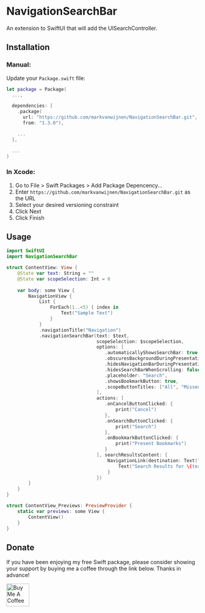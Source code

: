 # NavigationSearchBar
An extension to SwiftUI that will add the UISearchController.


## Installation

### Manual:

Update your `Package.swift` file:

```swift
let package = Package(
  ...,

  dependencies: [
    .package(
      url: "https://github.com/markvanwijnen/NavigationSearchBar.git",
      from: "1.3.0"),

    ...
  ],

  ...
)
```

### In Xcode:

1. Go to File > Swift Packages > Add Package Depencency...
2. Enter `https://github.com/markvanwijnen/NavigationSearchBar.git` as the URL
3. Select your desired versioning constraint
4. Click Next
5. Click Finish

## Usage

```swift
import SwiftUI
import NavigationSearchBar

struct ContentView: View {
    @State var text: String = ""
    @State var scopeSelection: Int = 0
    
    var body: some View {
        NavigationView {
            List {
                ForEach(1..<5) { index in
                    Text("Sample Text")
                }
            }
            .navigationTitle("Navigation")
            .navigationSearchBar(text: $text,
                                 scopeSelection: $scopeSelection,
                                 options: [
                                    .automaticallyShowsSearchBar: true,
                                    .obscuresBackgroundDuringPresentation: true,
                                    .hidesNavigationBarDuringPresentation: true,
                                    .hidesSearchBarWhenScrolling: false,
                                    .placeholder: "Search",
                                    .showsBookmarkButton: true,
                                    .scopeButtonTitles: ["All", "Missed", "Other"]
                                 ],
                                 actions: [
                                    .onCancelButtonClicked: {
                                        print("Cancel")
                                    },
                                    .onSearchButtonClicked: {
                                        print("Search")
                                    },
                                    .onBookmarkButtonClicked: {
                                        print("Present Bookmarks")
                                    }
                                 ], searchResultsContent: {
                                     NavigationLink(destination: Text("Destination")) {
                                         Text("Search Results for \(text) in \(String(scopeSelection))")
                                     }
                                 })
        }
    }
}

struct ContentView_Previews: PreviewProvider {
    static var previews: some View {
        ContentView()
    }
}

```

## Donate

If you have been enjoying my free Swift package, please consider showing your support by buying me a coffee through the link below. Thanks in advance!

<a href="https://www.buymeacoffee.com/markvanwijnen" target="_blank"><img src="https://cdn.buymeacoffee.com/buttons/v2/arial-yellow.png" height="60px" alt="Buy Me A Coffee"></a>
